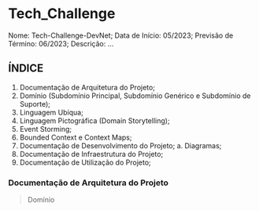 # Tech_Challenge

Nome: Tech-Challenge-DevNet;
Data de Início: 05/2023;
Previsão de Término: 06/2023;
Descrição: ...

## ÍNDICE

1. Documentação de Arquitetura do Projeto;
  1. Domínio (Subdomínio Principal, Subdomínio Genérico e Subdomínio de Suporte);
  2. Linguagem Ubíqua;
  3. Linguagem Pictográfica (Domain Storytelling);
  4. Event Storming;
  5. Bounded Context e Context Maps;
2. Documentação de Desenvolvimento do Projeto;
  a. Diagramas;
3. Documentação de Infraestrutura do Projeto;
4. Documentação de Utilização do Projeto;

### Documentação de Arquitetura do Projeto

> Domínio

